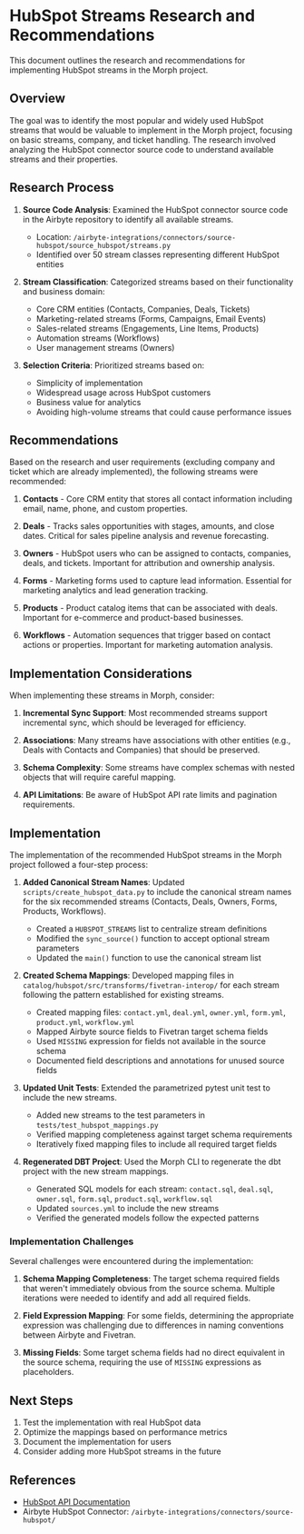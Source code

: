 # HubSpot Streams Research and Recommendations

This document outlines the research and recommendations for implementing HubSpot streams in the Morph project.

## Overview

The goal was to identify the most popular and widely used HubSpot streams that would be valuable to implement in the Morph project, focusing on basic streams, company, and ticket handling. The research involved analyzing the HubSpot connector source code to understand available streams and their properties.

## Research Process

1. **Source Code Analysis**: Examined the HubSpot connector source code in the Airbyte repository to identify all available streams.
   - Location: `/airbyte-integrations/connectors/source-hubspot/source_hubspot/streams.py`
   - Identified over 50 stream classes representing different HubSpot entities

2. **Stream Classification**: Categorized streams based on their functionality and business domain:
   - Core CRM entities (Contacts, Companies, Deals, Tickets)
   - Marketing-related streams (Forms, Campaigns, Email Events)
   - Sales-related streams (Engagements, Line Items, Products)
   - Automation streams (Workflows)
   - User management streams (Owners)

3. **Selection Criteria**: Prioritized streams based on:
   - Simplicity of implementation
   - Widespread usage across HubSpot customers
   - Business value for analytics
   - Avoiding high-volume streams that could cause performance issues

## Recommendations

Based on the research and user requirements (excluding company and ticket which are already implemented), the following streams were recommended:

1. **Contacts** - Core CRM entity that stores all contact information including email, name, phone, and custom properties.

2. **Deals** - Tracks sales opportunities with stages, amounts, and close dates. Critical for sales pipeline analysis and revenue forecasting.

3. **Owners** - HubSpot users who can be assigned to contacts, companies, deals, and tickets. Important for attribution and ownership analysis.

4. **Forms** - Marketing forms used to capture lead information. Essential for marketing analytics and lead generation tracking.

5. **Products** - Product catalog items that can be associated with deals. Important for e-commerce and product-based businesses.

6. **Workflows** - Automation sequences that trigger based on contact actions or properties. Important for marketing automation analysis.

## Implementation Considerations

When implementing these streams in Morph, consider:

1. **Incremental Sync Support**: Most recommended streams support incremental sync, which should be leveraged for efficiency.

2. **Associations**: Many streams have associations with other entities (e.g., Deals with Contacts and Companies) that should be preserved.

3. **Schema Complexity**: Some streams have complex schemas with nested objects that will require careful mapping.

4. **API Limitations**: Be aware of HubSpot API rate limits and pagination requirements.

## Implementation

The implementation of the recommended HubSpot streams in the Morph project followed a four-step process:

1. **Added Canonical Stream Names**: Updated `scripts/create_hubspot_data.py` to include the canonical stream names for the six recommended streams (Contacts, Deals, Owners, Forms, Products, Workflows).
   - Created a `HUBSPOT_STREAMS` list to centralize stream definitions
   - Modified the `sync_source()` function to accept optional stream parameters
   - Updated the `main()` function to use the canonical stream list

2. **Created Schema Mappings**: Developed mapping files in `catalog/hubspot/src/transforms/fivetran-interop/` for each stream following the pattern established for existing streams.
   - Created mapping files: `contact.yml`, `deal.yml`, `owner.yml`, `form.yml`, `product.yml`, `workflow.yml`
   - Mapped Airbyte source fields to Fivetran target schema fields
   - Used `MISSING` expression for fields not available in the source schema
   - Documented field descriptions and annotations for unused source fields

3. **Updated Unit Tests**: Extended the parametrized pytest unit test to include the new streams.
   - Added new streams to the test parameters in `tests/test_hubspot_mappings.py`
   - Verified mapping completeness against target schema requirements
   - Iteratively fixed mapping files to include all required target fields

4. **Regenerated DBT Project**: Used the Morph CLI to regenerate the dbt project with the new stream mappings.
   - Generated SQL models for each stream: `contact.sql`, `deal.sql`, `owner.sql`, `form.sql`, `product.sql`, `workflow.sql`
   - Updated `sources.yml` to include the new streams
   - Verified the generated models follow the expected patterns

### Implementation Challenges

Several challenges were encountered during the implementation:

1. **Schema Mapping Completeness**: The target schema required fields that weren't immediately obvious from the source schema. Multiple iterations were needed to identify and add all required fields.

2. **Field Expression Mapping**: For some fields, determining the appropriate expression was challenging due to differences in naming conventions between Airbyte and Fivetran.

3. **Missing Fields**: Some target schema fields had no direct equivalent in the source schema, requiring the use of `MISSING` expressions as placeholders.

## Next Steps

1. Test the implementation with real HubSpot data
2. Optimize the mappings based on performance metrics
3. Document the implementation for users
4. Consider adding more HubSpot streams in the future

## References

- [HubSpot API Documentation](https://developers.hubspot.com/docs/api/overview)
- Airbyte HubSpot Connector: `/airbyte-integrations/connectors/source-hubspot/`
